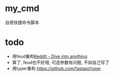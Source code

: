 # my_cmd
自用快捷命令脚本
# todo
  * 用feud重构[Reddit - Dive into anything](https://www.reddit.com/r/Python/comments/18j41fv/feud_build_simple_clis_based_on_pydantic_for/)
  * 算了, feud也不好用, 可选参数有问题, 不如自己写了
  * 用typer重构 https://github.com/fastapi/typer
